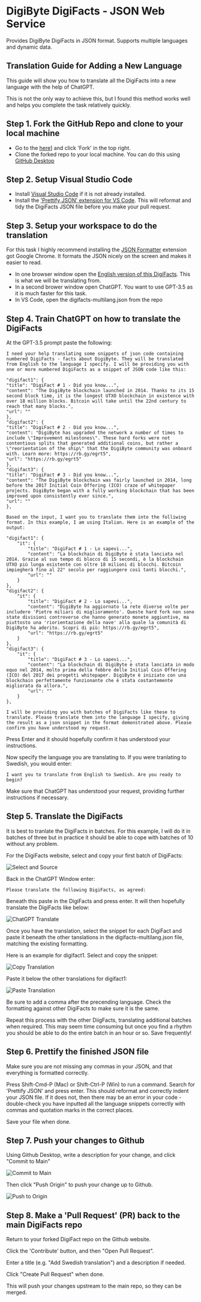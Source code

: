 # DigiByte DigiFacts - JSON Web Service
Provides DigiByte DigiFacts in JSON format. Supports multiple languages and dynamic data.

## Translation Guide for Adding a New Language

This guide will show you how to translate all the DigiFacts into a new language with the help of ChatGPT.

This is not the only way to achieve this, but I found this method works well and helps you complete the task relatively quickly.

## Step 1. Fork the GitHub Repo and clone to your local machine

- Go to the [here](https://github.com/saltedlolly/DigiByte-DigiFacts-JSON)] and click 'Fork' in the top right.
- Clone the forked repo to your local machine. You can do this using [GitHub Desktop](https://desktop.github.com/)

## Step 2. Setup Visual Studio Code

- Install [Visual Studio Code](https://code.visualstudio.com/) if it is not already installed.
- Install the ['Prettify JSON' extension for VS Code](https://marketplace.visualstudio.com/items?itemName=mohsen1.prettify-json). This will reformat and tidy the DigiFacts JSON file before you make your pull request.

## Step 3. Setup your workspace to do the translation

For this task I highly recommend installing the [JSON Formatter](https://chrome.google.com/webstore/detail/json-formatter/bcjindcccaagfpapjjmafapmmgkkhgoa) extension got Google Chrome. It formats the JSON nicely on the screen and makes it easier to read.

- In one browser window open the [English version of this DigiFacts](https://digifacts.digibyte.help/). This is what we will be translating from.
- In a second brower window open ChatGPT. You want to use GPT-3.5 as it is much faster for this task.
- In VS Code, open the digifacts-multilang.json from the repo

## Step 4. Train ChatGPT on how to translate the DigiFacts

At the GPT-3.5 prompt paste the following:

```
I need your help translating some snippets of json code containing numbered DigiFacts - facts about DigiByte. They will be translated from English to the language I specify. I will be providing you with one or more numbered DigiFacts as a snippet of JSON code like this:

"digifact1": {
"title": "DigiFact # 1 - Did you know...",
"content": "The DigiByte blockchain launched in 2014. Thanks to its 15 second block time, it is the longest UTXO blockchain in existence with over 18 million blocks. Bitcoin will take until the 22nd century to reach that many blocks.",
"url": ""
},
"digifact2": {
"title": "DigiFact # 2 - Did you know...",
"content": "DigiByte has upgraded the network a number of times to include \"Improvement milestones\". These hard forks were not contentious splits that generated additional coins, but rather a \"reorientation of the ship\" that the DigiByte community was onboard with. Learn more: https://rb.gy/egrt5",
"url": "https://rb.gy/egrt5"
},
"digifact3": {
"title": "DigiFact # 3 - Did you know...",
"content": "The DigiByte blockchain was fairly launched in 2014, long before the 2017 Initial Coin Offering (ICO) craze of whitepaper projects. DigiByte began with a fully working blockchain that has been improved upon consistently ever since.",
"url": ""
},

Based on the input, I want you to translate them into the folliwing format. In this example, I am using Italian. Here is an example of the output:

"digifact1": {
    "it": {
        "title": "DigiFact # 1 - Lo sapevi...",
        "content": "La blockchain di DigiByte è stata lanciata nel 2014. Grazie al suo tempo di blocco di 15 secondi, è la blockchain UTXO più lunga esistente con oltre 18 milioni di blocchi. Bitcoin impiegherà fino al 22° secolo per raggiungere così tanti blocchi.",
        "url": ""
    }
},
"digifact2": {
    "it": {
        "title": "DigiFact # 2 - Lo sapevi...",
        "content": "DigiByte ha aggiornato la rete diverse volte per includere 'Pietre miliari di miglioramento'. Queste hard fork non sono state divisioni controverse che hanno generato monete aggiuntive, ma piuttosto una 'riorientazione della nave' alla quale la comunità di DigiByte ha aderito. Scopri di più: https://rb.gy/egrt5",
        "url": "https://rb.gy/egrt5"
    }
},
"digifact3": {
    "it": {
        "title": "DigiFact # 3 - Lo sapevi...",
        "content": "La blockchain di DigiByte è stata lanciata in modo equo nel 2014, molto prima della febbre delle Initial Coin Offering (ICO) del 2017 dei progetti whitepaper. DigiByte è iniziato con una blockchain perfettamente funzionante che è stata costantemente migliorata da allora.",
        "url": ""
    }
},

I will be providing you with batches of DigiFacts like these to translate. Please translate them into the language I specify, giving the result as a json snippet in the format demonstrated above. Please confirm you have understood my request.

```

Press Enter and it should hopefully confirm it has understood your instructions.

Now specify the language you are translating to. If you were tranlating to Swedish, you would enter:

```
I want you to translate from English to Swedish. Are you ready to begin?
```
Make sure that ChatGPT has understood your request, providing further instructions if necessary.

## Step 5. Translate the DigiFacts

It is best to tranlate the DigiFacts in batches. For this example, I will do it in batches of three but in practice it should be able to cope with batches of 10 without any problem.

For the DigiFacts website, select and copy your first batch of DigiFacts:

![Select and Source](images/select_source.png)

Back in the ChatGPT Window enter:

```
Please translate the following DigiFacts, as agreed:
```
Beneath this paste in the DigiFacts and press enter. It will then hopefully translate the DigiFacts like below:

![ChatGPT Translate](images/chatgpt_translate.png)

Once you have the translation, select the snippet for each DigiFact and paste it beneath the other tanslations in the digifacts-multilang.json file, matching the existing formatting.

Here is an example for digifact1. Select and copy the snippet:

![Copy Translation](images/copy_translation.png)

Paste it below the other translations for digifact1:

![Paste Translation](images/paste_translation.png)

Be sure to add a comma after the precending language. Check the formatting against other DigiFacts to make sure it is the same.

Repeat this process with the other DiigFacts, translating additional batches when required. This may seem time consuming but once you find a rhythm you should be able to do the entire batch in an hour or so. Save frequently!

## Step 6. Prettify the finished JSON file

Make sure you are not missing any commas in your JSON, and that everything is formatted correctly.

Press Shift-Cmd-P (Mac) or Shift-Ctrl-P (Win) to run a command. Search for 'Prettify JSON' and press enter. This should reformat and correctly indent your JSON file. If it does not, then there may be an error in your code - double-check you have inputted all the language snippets correctly with commas and quotation marks in the correct places.

Save your file when done.

## Step 7. Push your changes to Github

Using Github Desktop, write a description for your change, and click "Commit to Main"

![Commit to Main](images/make_commit.png)

Then click "Push Origin" to push your change up to Github.

![Push to Origin](images/push_origin.png)

## Step 8. Make a 'Pull Request' (PR) back to the main DigiFacts repo

Return to your forked DigiFact repo on the Github website.

Click the 'Contribute' button, and then "Open Pull Request".

Enter a title (e.g. "Add Swedish translation") and a description if needed.

Click "Create Pull Request" when done.

This will push your changes upstream to the main repo, so they can be merged.



